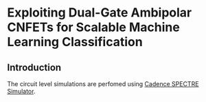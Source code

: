 # Exploiting Dual-Gate Ambipolar CNFETs for Scalable Machine Learning Classification

## Introduction

The circuit level simulations are perfomed using [Cadence SPECTRE Simulator](https://www.cadence.com/en_US/home/tools/custom-ic-analog-rf-design/circuit-simulation/spectre-simula).  
